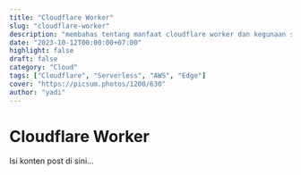 ```yaml
---
title: "Cloudflare Worker"
slug: "cloudflare-worker"
description: "membahas tentang manfaat cloudflare worker dan kegunaan sebagai edge serverless head to head dengan aws lambda dll"
date: "2023-10-12T00:00:00+07:00"
highlight: false
draft: false
category: "Cloud"
tags: ["Cloudflare", "Serverless", "AWS", "Edge"]
cover: "https://picsum.photos/1200/630"
author: "yadi"
---
```


# Cloudflare Worker

Isi konten post di sini...
